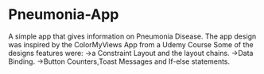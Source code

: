 # Pneumonia-App
A simple app that gives information on Pneumonia Disease.
The app design was inspired by the ColorMyViews App from a Udemy Course
Some of the designs features were:
->a Constraint Layout and the layout chains.
->Data Binding.
->Button Counters,Toast Messages and If-else statements.
